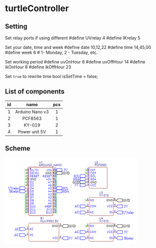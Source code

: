 # turtleController

## Setting

Set relay ports if using different
    #define UVrelay 4
    #define IKrelay 5
    
Set your date, time and week
    #define date 10,12,22
    #define time 14,45,00
    #define week 6 # 1- Monday, 2 - Tuesday, etc.

Set working period
    #define uvOnHour 8
    #define uvOffHour 14
    #define ikOnHour 8
    #define ikOffHour 23

Set <code>true</code> to rewrite time
    bool isSetTime = false;
    
## List of components

| id |       name      | pcs |
|:--:|:---------------:|:---:|
| 1  | Arduino Nano v3 | 1   |
| 2  | PCF8563         | 1   |
| 3  | KY-019          | 2   |
| 4  | Power unit 5V   | 1   |

## Scheme

![scheme](./schemas/Schematic_turtleController_2022-12-10.png)
